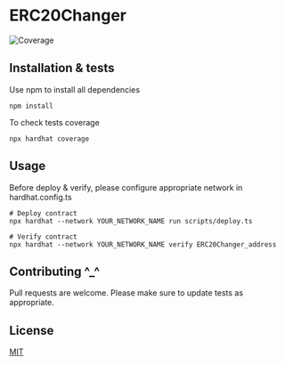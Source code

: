 # ERC20Changer

![Coverage](https://camo.githubusercontent.com/2c8b15a3902bc15c0d1e6d70bbf7a1f0f248e2df4b430e25517c7543233530fb/68747470733a2f2f696d672e736869656c64732e696f2f62616467652f436f7665726167652d3130302532352d627269676874677265656e2e737667)


## Installation & tests

Use npm to install all dependencies

```npm
npm install
```

To check tests coverage
```npm
npx hardhat coverage
```


## Usage

Before deploy & verify, please configure appropriate network in hardhat.config.ts

```npm
# Deploy contract
npx hardhat --network YOUR_NETWORK_NAME run scripts/deploy.ts

# Verify contract
npx hardhat --network YOUR_NETWORK_NAME verify ERC20Changer_address

```

## Contributing ^_^
Pull requests are welcome. 
Please make sure to update tests as appropriate.

## License
[MIT](https://choosealicense.com/licenses/mit/)